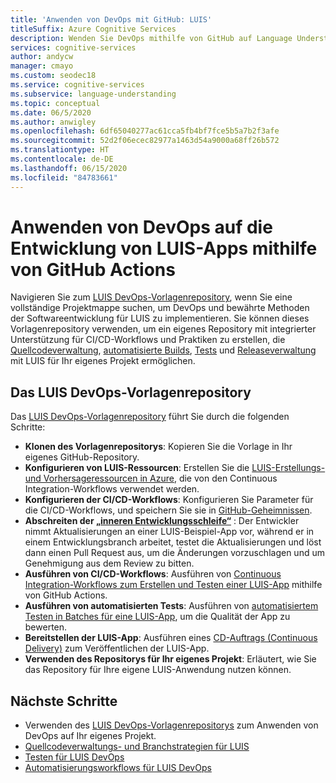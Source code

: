 ```yaml
---
title: 'Anwenden von DevOps mit GitHub: LUIS'
titleSuffix: Azure Cognitive Services
description: Wenden Sie DevOps mithilfe von GitHub auf Language Understanding (LUIS) an.
services: cognitive-services
author: andycw
manager: cmayo
ms.custom: seodec18
ms.service: cognitive-services
ms.subservice: language-understanding
ms.topic: conceptual
ms.date: 06/5/2020
ms.author: anwigley
ms.openlocfilehash: 6df65040277ac61cca5fb4bf7fce5b5a7b2f3afe
ms.sourcegitcommit: 52d2f06ecec82977a1463d54a9000a68ff26b572
ms.translationtype: HT
ms.contentlocale: de-DE
ms.lasthandoff: 06/15/2020
ms.locfileid: "84783661"
---
```

# <a name="apply-devops-to-luis-app-development-using-github-actions"></a>Anwenden von DevOps auf die Entwicklung von LUIS-Apps mithilfe von GitHub Actions

Navigieren Sie zum [LUIS DevOps-Vorlagenrepository](https://github.com/Azure-Samples/LUIS-DevOps-Template), wenn Sie eine vollständige Projektmappe suchen, um DevOps und bewährte Methoden der Softwareentwicklung für LUIS zu implementieren. Sie können dieses Vorlagenrepository verwenden, um ein eigenes Repository mit integrierter Unterstützung für CI/CD-Workflows und Praktiken zu erstellen, die [Quellcodeverwaltung](luis-concept-devops-sourcecontrol.md), [automatisierte Builds](luis-concept-devops-automation.md), [Tests](luis-concept-devops-testing.md) und [Releaseverwaltung](luis-concept-devops-automation.md#release-management) mit LUIS für Ihr eigenes Projekt ermöglichen.

## <a name="the-luis-devops-template-repo"></a>Das LUIS DevOps-Vorlagenrepository

Das [LUIS DevOps-Vorlagenrepository](https://github.com/Azure-Samples/LUIS-DevOps-Template) führt Sie durch die folgenden Schritte:

* **Klonen des Vorlagenrepositorys**: Kopieren Sie die Vorlage in Ihr eigenes GitHub-Repository.
* **Konfigurieren von LUIS-Ressourcen**: Erstellen Sie die [LUIS-Erstellungs- und Vorhersageressourcen in Azure](https://docs.microsoft.com/azure/cognitive-services/luis/luis-how-to-azure-subscription#create-resources-in-azure-cli), die von den Continuous Integration-Workflows verwendet werden.
* **Konfigurieren der CI/CD-Workflows**: Konfigurieren Sie Parameter für die CI/CD-Workflows, und speichern Sie sie in [GitHub-Geheimnissen](https://help.github.com/actions/configuring-and-managing-workflows/creating-and-storing-encrypted-secrets).
* **Abschreiten der [„inneren Entwicklungsschleife“](https://mitchdenny.com/the-inner-loop/)** : Der Entwickler nimmt Aktualisierungen an einer LUIS-Beispiel-App vor, während er in einem Entwicklungsbranch arbeitet, testet die Aktualisierungen und löst dann einen Pull Request aus, um die Änderungen vorzuschlagen und um Genehmigung aus dem Review zu bitten.
* **Ausführen von CI/CD-Workflows**: Ausführen von [Continuous Integration-Workflows zum Erstellen und Testen einer LUIS-App](luis-concept-devops-automation.md) mithilfe von GitHub Actions.
* **Ausführen von automatisierten Tests**: Ausführen von [automatisiertem Testen in Batches für eine LUIS-App](luis-concept-devops-testing.md), um die Qualität der App zu bewerten.
* **Bereitstellen der LUIS-App**: Ausführen eines [CD-Auftrags (Continuous Delivery)](luis-concept-devops-automation.md#continuous-delivery-cd) zum Veröffentlichen der LUIS-App.
* **Verwenden des Repositorys für Ihr eigenes Projekt**: Erläutert, wie Sie das Repository für Ihre eigene LUIS-Anwendung nutzen können.

## <a name="next-steps"></a>Nächste Schritte

* Verwenden des [LUIS DevOps-Vorlagenrepositorys](https://github.com/Azure-Samples/LUIS-DevOps-Template) zum Anwenden von DevOps auf Ihr eigenes Projekt.
* [Quellcodeverwaltungs- und Branchstrategien für LUIS](luis-concept-devops-sourcecontrol.md)
* [Testen für LUIS DevOps](luis-concept-devops-testing.md)
* [Automatisierungsworkflows für LUIS DevOps](luis-concept-devops-automation.md)
